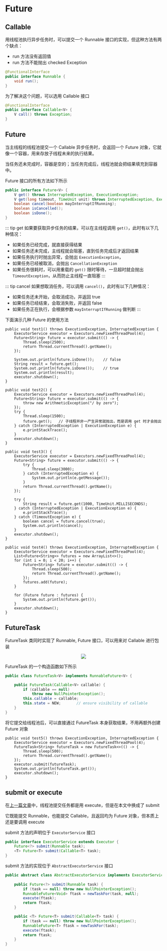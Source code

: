 # Future
## Callable
用线程池执行异步任务时，可以提交一个 Runnable 接口的实现，但这种方法有两个缺点：
- run 方法没有返回值
- run 方法不能抛出 checked Exception
```java
@FunctionalInterface
public interface Runnable {
    void run();
}
```

为了解决这个问题，可以选用 Callable 接口
```java
@FunctionalInterface
public interface Callable<V> {
    V call() throws Exception;
}
```

## Future
当主线程的线程池提交一个 Callable 异步任务时，会返回一个 Future 对象，它就像一个容器，用来存放子线程未来的执行结果。

当任务还未完成时，容器是空的；当任务完成后，线程池就会把结果填充到容器中。

Future 接口的所有方法如下所示
```java
public interface Future<V> {
    V get() throws InterruptedException, ExecutionException;
    V get(long timeout, TimeUnit unit) throws InterruptedException, ExecutionException, TimeoutException;
    boolean cancel(boolean mayInterruptIfRunning);
    boolean isCancelled();
    boolean isDone();
}
```
::: tip get
如果要获取异步任务的结果，可以在主线程调用 `get()`，此时有以下几种情况：
- 如果任务已经完成，就直接获得结果
- 如果任务还未完成，主线程就会阻塞，直到任务完成后才返回结果
- 如果任务执行时抛出异常，会抛出 `ExecutionException`，
- 如果任务已经被取消，会抛出 `CancellationException`
- 如果任务很耗时，可以用重载的 `get()` 限时等待，一旦超时就会抛出 `TimeoutException`，从而防止主线程一直阻塞
:::

::: tip cancel
如果想取消任务，可以调用 `cancel()`，此时有以下几种情况：
- 如果任务还未开始，会取消成功，并返回 true
- 如果任务已经结束，会取消失败，并返回 false
- 如果任务正在执行，会根据参数 `mayInterruptIfRunning` 做判断
:::

下面演示几种 Future 的使用方法
<CodeGroup>
<CodeGroupItem title="阻塞等待" active>

```java{9}
public void test1() throws ExecutionException, InterruptedException {
    ExecutorService executor = Executors.newFixedThreadPool(4);
    Future<String> future = executor.submit(() -> {
        Thread.sleep(2500);
        return Thread.currentThread().getName();
    });

    System.out.println(future.isDone());    // false
    String result = future.get();           
    System.out.println(future.isDone());    // true
    System.out.println(result);
    executor.shutdown();
}
```
</CodeGroupItem>
<CodeGroupItem title="抛出异常">

```java{4}
public void test2() {
    ExecutorService executor = Executors.newFixedThreadPool(4);
    Future<String> future = executor.submit(() -> {
        throw new ArithmeticException("/ by zero");
    });
    try {
        Thread.sleep(1500);
        future.get();   // 子线程并非一产生异常就抛出，而是调用 get 时才会抛出
    } catch (InterruptedException | ExecutionException e) {
        e.printStackTrace();
    }
    executor.shutdown();
}
```
</CodeGroupItem>
<CodeGroupItem title="限时等待">

```java{13,17}
public void test3() {
    ExecutorService executor = Executors.newFixedThreadPool(4);
    Future<String> future = executor.submit(() -> {
        try {
            Thread.sleep(3000);
        } catch (InterruptedException e) {
            System.out.println(e.getMessage());
        }
        return Thread.currentThread().getName();
    });

    try {
        String result = future.get(1000, TimeUnit.MILLISECONDS);
    } catch (InterruptedException | ExecutionException e) {
        e.printStackTrace();
    } catch (TimeoutException e) {
        boolean cancel = future.cancel(true);
        System.out.println(cancel);
    }
    executor.shutdown();
}
```
</CodeGroupItem>
<CodeGroupItem title="批量执行" active>

```java{9}
public void test4() throws ExecutionException, InterruptedException {
    ExecutorService executor = Executors.newFixedThreadPool(4);
    List<Future<String>> futures = new ArrayList<>();
    for (int i = 0; i < 20; i++) {
        Future<String> future = executor.submit(() -> {
            Thread.sleep(500);
            return Thread.currentThread().getName();
        });
        futures.add(future);
    }

    for (Future future : futures) {
        System.out.println(future.get());
    }
    executor.shutdown();
}
```
</CodeGroupItem>
</CodeGroup>

## FutureTask

FutureTask 类同时实现了 Runnable, Future 接口，可以用来对 Callable 进行包装
<div align="center"><img src="https://s2.loli.net/2022/06/19/aUwnDXKdH7f4qrh.png"/></div>

FutureTask 的一个构造函数如下所示
```java
public class FutureTask<V> implements RunnableFuture<V> {

    public FutureTask(Callable<V> callable) {
        if (callable == null)
            throw new NullPointerException();
        this.callable = callable;
        this.state = NEW;       // ensure visibility of callable
    }
}
```

将它提交给线程池后，可以直接通过 FutureTask 本身获取结果，不用再额外创建 Future 对象
```java{8}
public void test5() throws ExecutionException, InterruptedException {
    ExecutorService executor = Executors.newFixedThreadPool(4);
    FutureTask<String> futureTask = new FutureTask<>(() -> {
        Thread.sleep(500);
        return Thread.currentThread().getName();
    });
    executor.submit(futureTask);
    System.out.println(futureTask.get());
    executor.shutdown();
}
```

## submit or execute
在[上一篇文章](./3-threadpool.md)中，线程池提交任务都是用 execute，但是在本文中换成了 submit

它既能提交 Runnable，也能提交 Callable，且返回均为 Future 对象，但本质上还是要调用 execute

submit 方法的声明位于 `ExecutorService` 接口
```java
public interface ExecutorService extends Executor {
    Future<?> submit(Runnable task);
    <T> Future<T> submit(Callable<T> task);
}
```
submit 方法的实现位于 `AbstractExecutorService` 接口
```java
public abstract class AbstractExecutorService implements ExecutorService {
    
    public Future<?> submit(Runnable task) {
        if (task == null) throw new NullPointerException();
        RunnableFuture<Void> ftask = newTaskFor(task, null);
        execute(ftask);
        return ftask;
    }    

    public <T> Future<T> submit(Callable<T> task) {
        if (task == null) throw new NullPointerException();
        RunnableFuture<T> ftask = newTaskFor(task);
        execute(ftask);
        return ftask;
    }
}
```